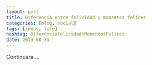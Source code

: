```yaml
---
layout: post
title: Diferencia entre felicidad y momentos felices
categories: [blog, social]
tags: [ideas, life]
hashtag: DiferenciaFelicidadYMomentosFelices
date: 2019-08-31
---
```


Continuara ...